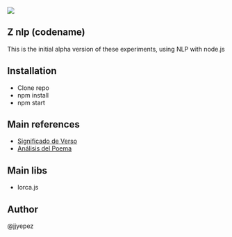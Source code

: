 ![](https://img.shields.io/badge/Version-0.0.1a-red)
## Z nlp (codename)
This is the initial alpha version of these experiments, using NLP with node.js

## Installation
- Clone repo
- npm install
- npm start

## Main references
- [Significado de Verso](https://www.significados.com/verso/)
- [Análisis del Poema](https://www.portaleducativo.net/octavo-basico/191/Analisis-del-poema)

## Main libs
- lorca.js

## Author
@jjyepez